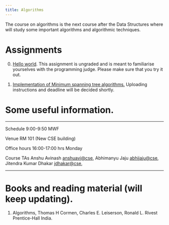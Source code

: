 ```yaml
---
title: Algorithms
---
```


The course on algorithms is the next course after the Data Structures
where will study some important algorithms and algorithmic techniques.

# Assignments

0. [Hello world][hello-world-assignment]. This assignment is ungraded
   and is meant to familiarise yourselves with the programming judge.
   Please make sure that you try it out.

1. [Implementation of Minimum spanning tree algorithms.][mst-assignment]
   Uploading instructions and deadline will be decided shortly.

# Some useful information.

<div class="zebra-table">

-----------   -----------------------------
Schedule      9:00-9:50 MWF

Venue         RM 101 (New CSE building)

Office hours  16:00-17:00 hrs Monday

Course TAs    Anshu Avinash  <anshuavi@cse>,
              Abhimanyu Jaju <abhijaju@cse>,
              Jitendra Kumar Dhakar <jdhakar@cse>,

-----------   ------------------------------------------------

</div>


# Books and reading material (will keep updating).

1. Algorithms, Thomas H Cormen, Charles E. Leiserson, Ronald L. Rivest
   Prentice-Hall India.

[mst-assignment]: <https://github.com/piyush-kurur/algorithms/blob/master/assignments/MST.markdown> "Minimum spanning tree assignment."

[hello-world-assignment]: <https://github.com/piyush-kurur/algorithms/blob/master/assignments/HelloWorld.markdown> "Minimum spanning tree assignment."
